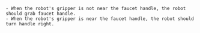 
    - When the robot's gripper is not near the faucet handle, the robot should grab faucet handle.
    - When the robot's gripper is near the faucet handle, the robot should turn handle right.